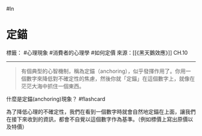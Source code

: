 #ln 
# 定錨
標籤： #心理現象 #消費者的心理學 #如何定價 
來源：[[《黑天鵝效應》]] CH.10

---

> 有個典型的心智機制，稱為定錨（anchoring），似乎發揮作用了。你用一個數字來降低對不確定性的焦慮，然後你就「定錨」在這個數字上，就像在茫茫大海中抓住一個東西。

什麼是定錨(anchoring)現象？ #flashcard

為了降低心理的不確定性，我們在看到一個數字時就會自然地定錨在上面，讓我們在接下來收到的資訊，都會不自覺以這個數字作為基準。（例如標價上寫出原價以及特價）